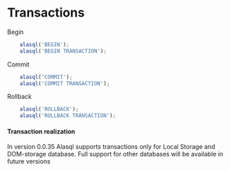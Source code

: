 # Transactions

Begin
```js
    alasql('BEGIN');
    alasql('BEGIN TRANSACTION');
```
 
Commit
```js
    alasql('COMMIT');
    alasql('COMMIT TRANSACTION');
```

Rollback
```js
    alasql('ROLLBACK');
    alasql('ROLLBACK TRANSACTION');
```

#### Transaction realization
In version 0.0.35 Alasql supports transactions only for Local Storage and DOM-storage database. Full support for other databases will be available in future versions
